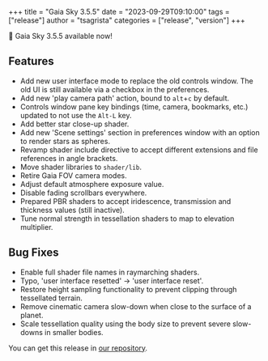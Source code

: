 +++
title = "Gaia Sky 3.5.5"
date = "2023-09-29T09:10:00"
tags = ["release"]
author = "tsagrista"
categories = ["release", "version"]
+++

📢 Gaia Sky 3.5.5 available now!

<!--more-->


## Features
- Add new user interface mode to replace the old controls window. The old UI is still available via a checkbox in the preferences.
- Add new 'play camera path' action, bound to `alt`+`c` by default.
- Controls window pane key bindings (time, camera, bookmarks, etc.) updated to not use the `Alt-L` key.
- Add better star close-up shader.
- Add new 'Scene settings' section in preferences window with an option to render stars as spheres.
- Revamp shader include directive to accept different extensions and file references in angle brackets.
- Move shader libraries to `shader/lib`.
- Retire Gaia FOV camera modes.
- Adjust default atmosphere exposure value.
- Disable fading scrollbars everywhere.
- Prepared PBR shaders to accept iridescence, transmission and thickness values (still inactive).
- Tune normal strength in tessellation shaders to map to elevation multiplier.

## Bug Fixes
- Enable full shader file names in raymarching shaders.
- Typo, 'user interface resetted' -> 'user interface reset'.
- Restore height sampling functionality to prevent clipping through tessellated terrain.
- Remove cinematic camera slow-down when close to the surface of a planet.
- Scale tessellation quality using the body size to prevent severe slow-downs in smaller bodies.

You can get this release in [our repository](https://gaia.ari.uni-heidelberg.de/gaiasky/releases//3.5.5.3b4d54b77/).